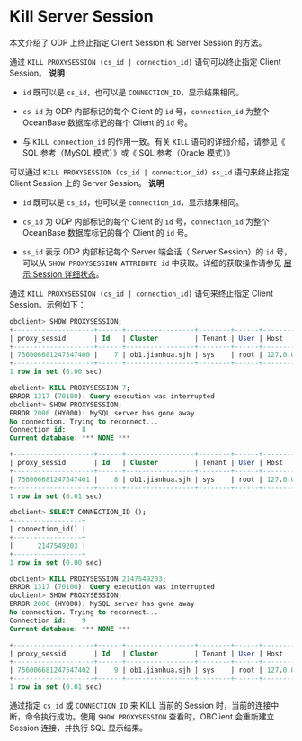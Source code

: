 Kill Server Session
========================================

本文介绍了 ODP 上终止指定 Client Session 和 Server Session 的方法。

通过 `KILL PROXYSESSION (cs_id | connection_id)` 语句可以终止指定 Client Session。
**说明**

* `id` 既可以是 `cs_id`，也可以是 `CONNECTION_ID`，显示结果相同。

* `cs id` 为 ODP 内部标记的每个 Client 的 `id` 号，`connection_id` 为整个 OceanBase 数据库标记的每个 Client 的 `id` 号。

* 与 `KILL connection_id` 的作用一致。有关 `KILL` 语句的详细介绍，请参见《 SQL 参考（MySQL 模式）》或《 SQL 参考（Oracle 模式）》

可以通过 `KILL PROXYSESSION (cs_id | connection_id) ss_id` 语句来终止指定 Client Session 上的 Server Session。
**说明**

* `id` 既可以是 `cs_id`，也可以是 `connection_id`，显示结果相同。

* `cs_id` 为 ODP 内部标记的每个 Client 的 `id` 号，`connection_id` 为整个 OceanBase 数据库标记的每个 Client 的 `id` 号。

* `ss_id` 表示 ODP 内部标记每个 Server 端会话（ Server Session）的 `id` 号，可以从 `SHOW PROXYSESSION ATTRIBUTE id` 中获取。详细的获取操作请参见 [展示 Session 详细状态](2.show-detailed-session-status.md)。

通过 `KILL PROXYSESSION (cs_id | connection_id)` 语句来终止指定 Client Session。示例如下：

```sql
obclient> SHOW PROXYSESSION;
+--------------------+------+-----------------+--------+------+-----------------+------+-------------+-------------------+-------------------+---------+---------+
| proxy_sessid       | Id   | Cluster         | Tenant | User | Host            | db   | trans_count | svr_session_count | state             | tid     | pid     |
+--------------------+------+-----------------+--------+------+-----------------+------+-------------+-------------------+-------------------+---------+---------+
| 756006681247547400 |    7 | ob1.jianhua.sjh | sys    | root | 127.0.0.1:23706 | NULL |           0 |                 1 | MCS_ACTIVE_READER | 2230520 | 2230520 |
+--------------------+------+-----------------+--------+------+-----------------+------+-------------+-------------------+-------------------+---------+---------+
1 row in set (0.00 sec)

obclient> KILL PROXYSESSION 7;
ERROR 1317 (70100): Query execution was interrupted
obclient> SHOW PROXYSESSION;
ERROR 2006 (HY000): MySQL server has gone away
No connection. Trying to reconnect...
Connection id:    8
Current database: *** NONE ***

+--------------------+------+-----------------+--------+------+-----------------+------+-------------+-------------------+-------------------+---------+---------+
| proxy_sessid       | Id   | Cluster         | Tenant | User | Host            | db   | trans_count | svr_session_count | state             | tid     | pid     |
+--------------------+------+-----------------+--------+------+-----------------+------+-------------+-------------------+-------------------+---------+---------+
| 756006681247547401 |    8 | ob1.jianhua.sjh | sys    | root | 127.0.0.1:23715 | NULL |           0 |                 1 | MCS_ACTIVE_READER | 2230520 | 2230520 |
+--------------------+------+-----------------+--------+------+-----------------+------+-------------+-------------------+-------------------+---------+---------+
1 row in set (0.01 sec)

obclient> SELECT CONNECTION_ID ();
+-----------------+
| connection_id() |
+-----------------+
|      2147549203 |
+-----------------+
1 row in set (0.00 sec)

obclient> KILL PROXYSESSION 2147549203;
ERROR 1317 (70100): Query execution was interrupted
obclient> SHOW PROXYSESSION;
ERROR 2006 (HY000): MySQL server has gone away
No connection. Trying to reconnect...
Connection id:    9
Current database: *** NONE ***

+--------------------+------+-----------------+--------+------+-----------------+------+-------------+-------------------+-------------------+---------+---------+
| proxy_sessid       | Id   | Cluster         | Tenant | User | Host            | db   | trans_count | svr_session_count | state             | tid     | pid     |
+--------------------+------+-----------------+--------+------+-----------------+------+-------------+-------------------+-------------------+---------+---------+
| 756006681247547402 |    9 | ob1.jianhua.sjh | sys    | root | 127.0.0.1:23734 | NULL |           0 |                 1 | MCS_ACTIVE_READER | 2230520 | 2230520 |
+--------------------+------+-----------------+--------+------+-----------------+------+-------------+-------------------+-------------------+---------+---------+
1 row in set (0.01 sec)
```

通过指定 `cs_id` 或 `CONNECTION_ID` 来 KILL 当前的 Session 时，当前的连接中断，命令执行成功。使用 `SHOW PROXYSESSION` 查看时，OBClient 会重新建立 Session 连接，并执行 SQL 显示结果。
